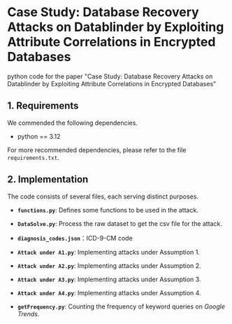 # Case Study: Database Recovery Attacks on Datablinder by Exploiting Attribute Correlations in Encrypted Databases

python code for the paper "Case Study: Database Recovery Attacks on Datablinder by Exploiting Attribute Correlations in Encrypted Databases"

## 1. Requirements

We commended the  following dependencies.

* python == 3.12

For more recommended dependencies, please refer to the file `requirements.txt`.

## 2. Implementation

The code consists of several files, each serving distinct purposes.

* **`functions.py`**: Defines some functions to be used in the attack.
* **`DataSolve.py`**: Process the raw dataset to get the csv file for the attack.
* **`diagnosis_codes.json`**：ICD-9-CM code

* **`Attack under A1.py`**: Implementing attacks under Assumption 1.

* **`Attack under A2.py`**: Implementing attacks under Assumption 2.

* **`Attack under A3.py`**: Implementing attacks under Assumption 3.

* **`Attack under A4.py`**: Implementing attacks under Assumption 4.

* **`getFrequency.py`**: Counting the frequency of keyword queries on *Google Trends*.

  

